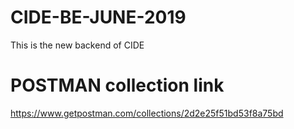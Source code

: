 # CIDE-BE-JUNE-2019
This is the new backend of CIDE

# POSTMAN collection link
https://www.getpostman.com/collections/2d2e25f51bd53f8a75bd
